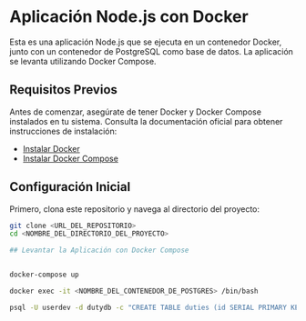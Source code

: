 # Aplicación Node.js con Docker

Esta es una aplicación Node.js que se ejecuta en un contenedor Docker, junto con un contenedor de PostgreSQL como base de datos. La aplicación se levanta utilizando Docker Compose.

## Requisitos Previos

Antes de comenzar, asegúrate de tener Docker y Docker Compose instalados en tu sistema. Consulta la documentación oficial para obtener instrucciones de instalación:

- [Instalar Docker](https://docs.docker.com/get-docker/)
- [Instalar Docker Compose](https://docs.docker.com/compose/install/)

## Configuración Inicial

Primero, clona este repositorio y navega al directorio del proyecto:

```bash
git clone <URL_DEL_REPOSITORIO>
cd <NOMBRE_DEL_DIRECTORIO_DEL_PROYECTO>

## Levantar la Aplicación con Docker Compose


docker-compose up

docker exec -it <NOMBRE_DEL_CONTENEDOR_DE_POSTGRES> /bin/bash

psql -U userdev -d dutydb -c "CREATE TABLE duties (id SERIAL PRIMARY KEY, name VARCHAR(255));"

